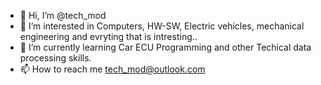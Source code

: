 - 👋 Hi, I’m @tech_mod
- 👀 I’m interested in Computers, HW-SW, Electric vehicles, mechanical engineering and evryting that is intresting..
- 🌱 I’m currently learning Car ECU Programming and other Techical data processing skills.
- 📫 How to reach me tech_mod@outlook.com

<!---
tech-mod/tech-mod is a ✨ special ✨ repository because its `README.md` (this file) appears on your GitHub profile.
You can click the Preview link to take a look at your changes.
--->
